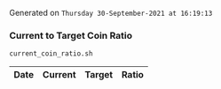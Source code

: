 Generated on `Thursday 30-September-2021 at 16:19:13`

### Current to Target Coin Ratio
`current_coin_ratio.sh`

Date|Current|Target|Ratio
---|---|---|---
